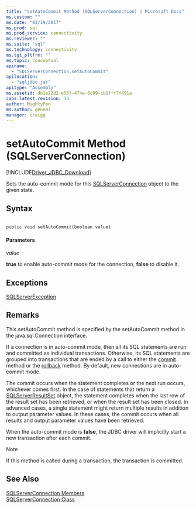 ```yaml
---
title: "setAutoCommit Method (SQLServerConnection) | Microsoft Docs"
ms.custom: ""
ms.date: "01/19/2017"
ms.prod: sql
ms.prod_service: connectivity
ms.reviewer: ""
ms.suite: "sql"
ms.technology: connectivity
ms.tgt_pltfrm: ""
ms.topic: conceptual
apiname: 
  - "SQLServerConnection.setAutoCommit"
apilocation: 
  - "sqljdbc.jar"
apitype: "Assembly"
ms.assetid: db1e22d2-e53f-474e-8c99-cb1fff7f491a
caps.latest.revision: 13
author: MightyPen
ms.author: genemi
manager: craigg
---
```

# setAutoCommit Method (SQLServerConnection)
[!INCLUDE[Driver_JDBC_Download](../../../includes/driver_jdbc_download.md)]

  Sets the auto-commit mode for this [SQLServerConnection](../../../connect/jdbc/reference/sqlserverconnection-class.md) object to the given state.  
  
## Syntax  
  
```  
  
public void setAutoCommit(boolean value)  
```  
  
#### Parameters  
 *value*  
  
 **true** to enable auto-commit mode for the connection, **false** to disable it.  
  
## Exceptions  
 [SQLServerException](../../../connect/jdbc/reference/sqlserverexception-class.md)  
  
## Remarks  
 This setAutoCommit method is specified by the setAutoCommit method in the java.sql.Connection interface.  
  
 If a connection is in auto-commit mode, then all its SQL statements are run and committed as individual transactions. Otherwise, its SQL statements are grouped into transactions that are ended by a call to either the [commit](../../../connect/jdbc/reference/commit-method-sqlserverconnection.md) method or the [rollback](../../../connect/jdbc/reference/rollback-method-sqlserverconnection.md) method. By default, new connections are in auto-commit mode.  
  
 The commit occurs when the statement completes or the next run occurs, whichever comes first. In the case of statements that return a [SQLServerResultSet](../../../connect/jdbc/reference/sqlserverresultset-class.md) object, the statement completes when the last row of the result set has been retrieved, or when the result set has been closed. In advanced cases, a single statement might return multiple results in addition to output parameter values. In these cases, the commit occurs when all results and output parameter values have been retrieved.  
  
 When the auto-commit mode is **false**, the JDBC driver will implicitly start a new transaction after each commit.  
  
> [!NOTE]  
>  If this method is called during a transaction, the transaction is committed.  
  
## See Also  
 [SQLServerConnection Members](../../../connect/jdbc/reference/sqlserverconnection-members.md)   
 [SQLServerConnection Class](../../../connect/jdbc/reference/sqlserverconnection-class.md)  
  
  

